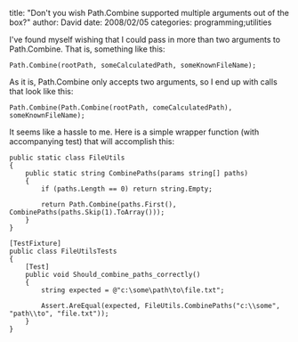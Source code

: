 
title: "Don't you wish Path.Combine supported multiple arguments out of the box?"
author: David
date: 2008/02/05
categories: programming;utilities

I've found myself wishing that I could pass in more than two arguments to Path.Combine. That is, something like this:

    Path.Combine(rootPath, someCalculatedPath, someKnownFileName);

As it is, Path.Combine only accepts two arguments, so I end up with calls that look like this:

    Path.Combine(Path.Combine(rootPath, comeCalculatedPath), someKnownFileName);

It seems like a hassle to me. Here is a simple wrapper function (with accompanying test) that will accomplish this:

    public static class FileUtils
    {
        public static string CombinePaths(params string[] paths)
        {
            if (paths.Length == 0) return string.Empty; 

            return Path.Combine(paths.First(), CombinePaths(paths.Skip(1).ToArray()));
        }
    } 

    [TestFixture]
    public class FileUtilsTests
    {
        [Test]
        public void Should_combine_paths_correctly()
        {
            string expected = @"c:\some\path\to\file.txt"; 

            Assert.AreEqual(expected, FileUtils.CombinePaths("c:\\some", "path\\to", "file.txt"));
        }
    }

